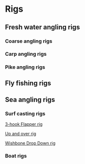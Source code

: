 # Rigs

## Fresh water angling rigs

### Coarse angling rigs

### Carp angling rigs

### Pike angling rigs

## Fly fishing rigs

## Sea angling rigs

### Surf casting rigs

[3-hook Flapper rig](3-hook_flapper_rig.md)

[Up and over rig](Up_and_over_rig.md)

[Wishbone Drop Down rig](Wishbone_drop_down_rig.md)

### Boat rigs
